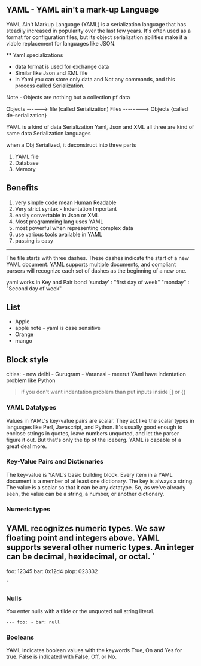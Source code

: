 ## YAML - YAML ain't a mark-up Language
YAML Ain't Markup Language (YAML) is a serialization language that has steadily increased in popularity over the last few years. It's often used as a format for configuration files, but its object serialization abilities make it a viable replacement for languages like JSON.

** Yaml specializations
- data format is used for exchange data
- Similar like Json and XML file
- In Yaml you can store only data and Not any commands, and this process called Serialization.

Note - Objects are nothing but a collection pf data

Objects ------> file (called Serialization)
Files --------> Objects {called de-serialization} 

YAML is a kind of data Serialization
Yaml, Json and XML all three are kind of same data Serialization languages

when a Obj Serialized, it deconstruct into three parts
1. YAML file
2. Database
3. Memory

## Benefits
1. very simple code mean Human Readable
2. Very strict syntax - Indentation Important
3. easily convertable in Json or XML
4. Most programming lang uses YAML
5. most powerful when representing complex data
6. use various tools available in YAML
7. passing is easy   

---
The file starts with three dashes. These dashes indicate the start of a new YAML document. YAML supports multiple documents, and compliant parsers will recognize each set of dashes as the beginning of a new one.

yaml works in Key and Pair bond
'sunday' : "first day of week"
"monday" : "Second day of week"
 
## List
- Apple
- apple note - yaml is case sensitive
- Orange
- mango

## Block style
cities:
    - new delhi
    - Gurugram
    - Varanasi
    - meerut
YAml have indentation problem like Python
> if you don't want indentation problem than put inputs inside [] or {}

### YAML Datatypes
Values in YAML's key-value pairs are scalar. They act like the scalar types in languages like Perl, Javascript, and Python. It's usually good enough to enclose strings in quotes, leave numbers unquoted, and let the parser figure it out. But that's only the tip of the iceberg. YAML is capable of a great deal more.

### Key-Value Pairs and Dictionaries
The key-value is YAML's basic building block. Every item in a YAML document is a member of at least one dictionary. The key is always a string. The value is a scalar so that it can be any datatype. So, as we've already seen, the value can be a string, a number, or another dictionary.

### Numeric types
YAML recognizes numeric types. We saw floating point and integers above. YAML supports several other numeric types. An integer can be decimal, hexidecimal, or octal.
`
---
 foo: 12345
 bar: 0x12d4
 plop: 023332
 
 `
### Nulls
You enter nulls with a tilde or the unquoted null string literal.

`---
foo: ~
bar: null`

### Booleans
YAML indicates boolean values with the keywords True, On and Yes for true. False is indicated with False, Off, or No.
